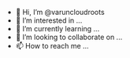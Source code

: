 - 👋 Hi, I’m @varuncloudroots
- 👀 I’m interested in ...
- 🌱 I’m currently learning ...
- 💞️ I’m looking to collaborate on ...
- 📫 How to reach me ...

<!---
varuncloudroots/varuncloudroots is a ✨ special ✨ repository because its `README.md` (this file) appears on your GitHub profile.
You can click the Preview link to take a look at your changes.
--->
